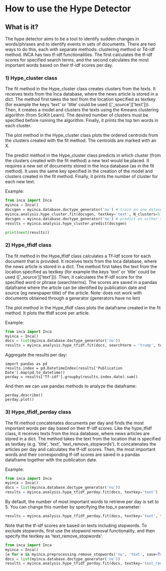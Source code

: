# How to use the Hype Detector

## What is it?

The hype detector aims to be a tool to identify sudden changes in words/phrases and to identify events in sets of documents. There are two ways to do this, each with separate methods: clustering method or Td-idf method. INCA has two tf-idf functionalities. The first calculates the tf-idf scores for specified search terms, and the second calculates the most important words based on their tf-idf scores per day.

### 1) Hype_cluster class

The fit method in the Hype_cluster class creates clusters from the texts. It receives texts from the Inca database, where the news article is stored in a dict. The method first takes the text from the location specified as textkey (for example the keys 'text' or 'title' could be used (['_source']['text'])). Then, it creates a model and clusters the texts using the Kmeans clustering algorithm (from SciKit Learn). The desired number of clusters must be specified before running the algorithm. Finally, it prints the top ten words in each cluster.

The plot method in the Hype_cluster class plots the ordered centroids from the clusters created with the fit method. The centroids are marked with an X.

The predict method in the Hype_cluster class predicts in which cluster (from the clusters created with the fit method) a new text would be placed. It requires a new set of documents stored in the Inca database (as in the fit method). It uses the same key specified in the creation of the model and clusters created in the fit method. Finally, it prints the number of cluster for each new text.

Example:
```python
from inca import Inca
myinca = Inca()
docsgen = myinca.database.doctype_generator('nu') # train on one dataset
myinca.analysis.hype_cluster.fit(docsgen, textkey='text', N_clusters=5)
docsgen = myinca.database.doctype_generator('nu') # predict on either same or other dataset
results = myinca.analysis.hype_cluster.predict(docsgen)

print(next(results))
```


### 2) Hype_tfidf class

The fit method in the Hype_tfidf class calculates a Tf-Idf score for each document that is provided. It receives texts from the Inca database, where the news article is stored in a dict. The method first takes the text from the location specified as textkey (for example the keys 'text' or 'title' could be used (['_source']['text'])). Then, it calculates the tf-idf score for the specified word or phrase (searchterms). The scores are saved in a pandas dataframe where the article can be identified by publication date and source (eg newspaper title) of the article.
Note: does not work with documents obtained through a generator (generators have no len)

The plot method in the Hype_tfidf class plots the dataframe created in the fit method. It plots the tfidf score per article. 


Example:

```python
from inca import Inca
myinca = Inca()
docs = list(myinca.database.doctype_generator('nu'))
results = myinca.analysis.hype_tfidf.fit(docs, searchterm = 'trump', textkey='text')

```

Aggregate the results per day:
```
import pandas as pd
results.index = pd.DatetimeIndex(results['Publication Date'].map(pd.to_datetime))
perday = results['Tf-idf'].groupby(results.index.date).sum()
```

And then we can use pandas methods to analyze the dataframe:
```
perday.describe()
perday.plot()
```

### 3) Hype_tfidf_perday class
The fit method concatenates documents per day and finds the most important words per day based on their tf-idf scores. Like the hype_tfidf class, it receives texts from the Inca database, where news articles are stored in a dict. The method takes the text from the location that is specified as textkey (e.g. 'title', 'text', 'text_remove_stopwords'). It concatenates the articles per day and calculates the tf-idf scores. Then, the most important words and their corresponding tf-idf scores are saved in a pandas dataframe together with the publication date.

Example:
```python
from inca import Inca
myinca = Inca()
docs = list(myinca.database.doctype_generator('nu'))
results = myinca.analysis.hype_tfidf_perday.fit(docs, textkey='text')

```

By default, the number of most important words to retrieve per day is set to 5. You can change this number by specifying the top_n parameter:
```python
results = myinca.analysis.hype_tfidf_perday.fit(docs, textkey='text', top_n=10)

```

Note that the tf-idf scores are based on texts including stopwords. To exclude stopwords, first use the stopword removal functionality, and then specify the textkey as 'text_remove_stopwords'.

```python
from inca import Inca
myinca = Inca()
[e for e in myinca.preprocessing.remove_stopwords('nu', 'text', save=True)]
docs = list(myinca.database.doctype_generator('nu'))
results = myinca.analysis.hype_tfidf_perday.fit(docs, textkey='text_remove_stopwords')

```
